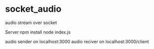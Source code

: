 # socket_audio
audio stream over socket

Server
npm install
node index.js


audio sender on localhost:3000
audio reciver on localhost:3000/client


